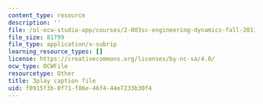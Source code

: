 ```yaml
---
content_type: resource
description: ''
file: /ol-ocw-studio-app/courses/2-003sc-engineering-dynamics-fall-2011/f0915f3b0f71f86e46f444e7233b30f4_9CPA6WG6mRo.srt
file_size: 81799
file_type: application/x-subrip
learning_resource_types: []
license: https://creativecommons.org/licenses/by-nc-sa/4.0/
ocw_type: OCWFile
resourcetype: Other
title: 3play caption file
uid: f0915f3b-0f71-f86e-46f4-44e7233b30f4
---
```

